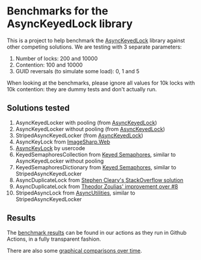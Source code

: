 # Benchmarks for the AsyncKeyedLock library
This is a project to help benchmark the [AsyncKeyedLock](https://github.com/MarkCiliaVincenti/AsyncKeyedLock) library against other competing solutions. We are testing with 3 separate parameters:

1. Number of locks: 200 and 10000
2. Contention: 100 and 10000
3. GUID reversals (to simulate some load): 0, 1 and 5

When looking at the benchmarks, please ignore all values for 10k locks with 10k contention: they are dummy tests and don't actually run.

## Solutions tested
1. AsyncKeyedLocker with pooling (from [AsyncKeyedLock](https://github.com/MarkCiliaVincenti/AsyncKeyedLock))
2. AsyncKeyedLocker without pooling (from [AsyncKeyedLock](https://github.com/MarkCiliaVincenti/AsyncKeyedLock))
3. StripedAsyncKeyedLocker (from [AsyncKeyedLock](https://github.com/MarkCiliaVincenti/AsyncKeyedLock))
4. AsyncKeyLock from [ImageSharp.Web](https://github.com/SixLabors/ImageSharp.Web)
5. [AsyncKeyLock](https://github.com/usercode/AsyncKeyLock) by usercode
6. KeyedSemaphoresCollection from [Keyed Semaphores](https://github.com/amoerie/keyed-semaphores), similar to AsyncKeyedLocker without pooling
7. KeyedSemaphoresDictionary from [Keyed Semaphores](https://github.com/amoerie/keyed-semaphores), similar to StripedAsyncKeyedLocker
8. AsyncDuplicateLock from [Stephen Cleary's StackOverflow solution](https://stackoverflow.com/a/31194647)
9. AsyncDuplicateLock from [Theodor Zoulias' improvement over #8](https://stackoverflow.com/a/65256155)
10. StripedAsyncLock from [AsyncUtilities](https://github.com/i3arnon/AsyncUtilities), similar to StripedAsyncKeyedLocker

## Results
The [benchmark results](https://github.com/MarkCiliaVincenti/AsyncKeyedLockBenchmarks/actions/workflows/dotnet.yml) can be found in our actions as they run in Github Actions, in a fully transparent fashion.

There are also some [graphical comparisons over time](https://markciliavincenti.github.io/AsyncKeyedLockBenchmarks/dev/bench/).
